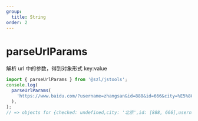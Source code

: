 ```yaml
---
group:
  title: String
order: 2
---
```


# parseUrlParams

解析 url 中的参数，得到对象形式 key:value

```jsx | pure
import { parseUrlParams } from '@szl/jstools';
console.log(
  parseUrlParams(
    'https://www.baidu.com/?username=zhangsan&id=888&id=666&city=%E5%8C%97%E4%BA%AC&checked',
  ),
);
// => objects for {checked: undefined,city: '北京',id: [888, 666],username: 'zhangsan'}
```

